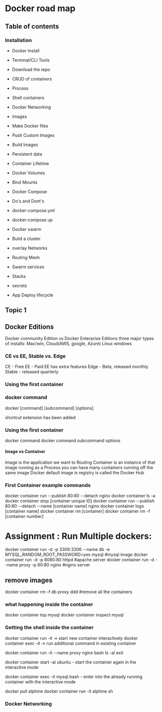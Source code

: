 # Docker road map

## Table of contents

### Installation
- Docker Install
- Terminal/CLI Tools
- Download the repo


- CRUD of containers
- Process
- Shell containers
- Docker Networking

- Images
- Make Docker files
- Push Custom Images
- Build Images

- Persistent data
- Container Lifetime
- Docker Volumes
- Bind Mounts


- Docker Compose
- Do's and Dont's
- docker-compose.yml
- docker-compose up

- Docker swarm
- Build a cluster
- overlay Networks
- Routing Mesh
- Swarm services
- Stacks
- secrets
- App Deploy lifecycle


## Topic 1
## Docker Editions
Docker community Edition vs Docker Enterprise Editions
three major types of installs: Mac/win, Cloud(AWS, google, Azure)
Linux
windows

### CE vs EE, Stable vs. Edge
CE - Free
EE - Paid
EE has extra features
Edge - Beta, released monthly
Stable - released quarterly

### Using the first container

### docker command
docker [command] [subcommand] [options]

shortcut extension has been added

### Using the first container
docker command
docker command subcommand options

#### Image vs Container
Image is the application we want to Routing
Container is an instance of that image running as a Process
you can have many containers running off the same image
Docker default image is registry is called the Docker Hub

### First Container example commands
docker container run --publish 80:80 --detach nginx
docker container ls -a
docker container stop [container unique ID]
docker container run --publish 80:80 --detach --name [container name] nginx
docker container logs [container name]
docker container rm [container]
docker container rm -f [container number]

# Assignment : Run Multiple dockers:
docker container run -d -p 3306:3306 --name db -e MYSQL_RANDOM_ROOT_PASSWORD=yes mysql #mysql image
docker container run -d -p 8080:80 httpd #apache server
docker container run -d --name proxy -p 80:80 nginx #nginx server
## remove images
docker container rm -f db proxy ddd #remove all the containers

### what happening inside the container
docker container top mysql
docker container inspect mysql

### Getting the shell inside the container
docker container run -it -> start new container interactively
docker container exec -it -> run additional command in existing container

docker container run -it --name proxy nginx bash
ls -al
exit

docker container start -ai ubuntu - start the container again in the interactive mode

docker container exec -it mysql bash - enter into the already running container with the interactive mode

docker pull alphine
docker container run -it alphine sh

### Docker Networking

